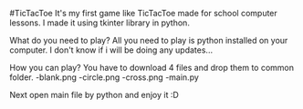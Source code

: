#TicTacToe
It's my first game like TicTacToe made for school computer lessons.
I made it using tkinter library in python.

What do you need to play?
All you need to play is python installed on your computer.
I don't know if i will be doing any updates...

How you can play?
You have to download 4 files and drop them to common folder.
-blank.png
-circle.png
-cross.png
-main.py

Next open main file by python and enjoy it :D